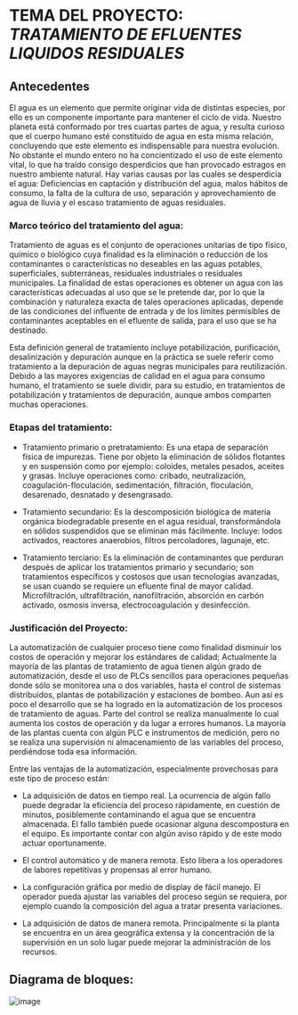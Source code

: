 # TEMA DEL PROYECTO: _TRATAMIENTO DE EFLUENTES LIQUIDOS RESIDUALES_

## Antecedentes 
El agua es un  elemento que permite originar vida de distintas especies, por ello es un componente importante para mantener el ciclo de vida. Nuestro planeta está conformado por tres cuartas partes de agua, y resulta curioso que el cuerpo humano esté constituido de agua en esta misma relación, concluyendo que este elemento es indispensable para nuestra evolución. No obstante el mundo entero no ha concientizado el uso de este elemento vital, lo que ha traído consigo desperdicios que han provocado estragos en nuestro ambiente natural.
Hay varias causas por las cuales se desperdicia el agua: Deficiencias en captación y distribución del agua, malos hábitos de consumo, la  falta de la cultura de uso, separación y aprovechamiento de agua de lluvia y el escaso  tratamiento de aguas residuales.

### Marco teórico del tratamiento del agua:
Tratamiento de aguas es el conjunto de operaciones unitarias de tipo físico, químico o biológico cuya finalidad es la eliminación o reducción de los contaminantes o características no deseables en las aguas potables, superficiales, subterráneas, residuales industriales o residuales municipales. La finalidad de estas operaciones es obtener un agua con las características adecuadas al uso que se le pretende dar, por lo que la combinación y naturaleza exacta de tales operaciones aplicadas, depende de las condiciones del influente de entrada y de los límites permisibles de contaminantes aceptables en el efluente de salida, para el uso que se ha destinado.

Esta definición general de tratamiento incluye potabilización, purificación, desalinización y depuración aunque en la práctica se suele referir como tratamiento a la depuración de aguas negras municipales para reutilización. Debido a las mayores exigencias de calidad en el agua para consumo humano, el tratamiento se suele dividir, para su estudio, en tratamientos de potabilización y tratamientos de depuración, aunque ambos comparten muchas operaciones.

### Etapas del tratamiento:
 -	Tratamiento primario o pretratamiento: Es una etapa de separación física de impurezas. Tiene por objeto la eliminación de sólidos flotantes y en suspensión como por ejemplo: coloides, metales pesados, aceites y grasas. Incluye operaciones como: cribado, neutralización, coagulación-floculación, sedimentación, filtración, floculación, desarenado, desnatado y desengrasado.
 
 -	Tratamiento secundario: Es la descomposición biológica de materia orgánica biodegradable presente en el agua residual, transformándola en sólidos suspendidos que se eliminan más fácilmente. Incluye: lodos activados, reactores anaerobios, filtros percoladores, lagunaje, etc.
 
 -	Tratamiento terciario: Es la eliminación de contaminantes que perduran después de aplicar los tratamientos primario y secundario; son tratamientos específicos y costosos que usan tecnologías avanzadas, se usan cuando se requiere un efluente final de mayor calidad. Microfiltración, ultrafiltración, nanofiltración, absorción en carbón activado, osmosis inversa, electrocoagulación y desinfección.

### Justificación del Proyecto:
La automatización de cualquier proceso tiene como finalidad disminuir los costos de operación y mejorar los estándares de calidad; Actualmente la mayoría de las plantas de tratamiento de agua tienen algún grado de automatización, desde el uso de PLCs sencillos para operaciones pequeñas donde sólo se monitorea una o dos variables, hasta el control de sistemas distribuidos, plantas de potabilización y estaciones de bombeo. 
Aun así es poco el desarrollo que se ha logrado en la automatización de los procesos de tratamiento de aguas. Parte del control se realiza manualmente lo cual aumenta los costos de operación y da lugar a errores humanos. La mayoría de las plantas cuenta con algún PLC e instrumentos de  medición, pero no se realiza una supervisión ni almacenamiento de las variables del proceso, perdiéndose toda esa información. 

Entre las ventajas de la automatización, especialmente provechosas para este tipo de proceso están:

- 	La adquisición de datos en tiempo real. La ocurrencia de algún fallo puede degradar la eficiencia del proceso rápidamente, en cuestión de minutos, posiblemente contaminando el agua que se encuentra almacenada. El fallo también puede ocasionar alguna descompostura en el equipo. Es importante contar con algún aviso rápido y de este modo actuar oportunamente.

-	El control automático y de manera remota. Esto libera a los operadores de labores repetitivas y propensas al error humano.

-	La configuración gráfica por medio de display de fácil manejo. El operador pueda ajustar las variables del proceso según se requiera, por ejemplo cuando la composición del agua a tratar presenta variaciones.

-	La adquisición de datos de manera remota. Principalmente si la planta se encuentra en un área geográfica extensa y la concentración de la supervisión en un solo lugar puede mejorar la administración de los recursos.

## Diagrama de bloques:
![image](https://user-images.githubusercontent.com/69168165/195323864-d57cfd17-58c0-45ee-82d1-e67d392a16fc.png)



